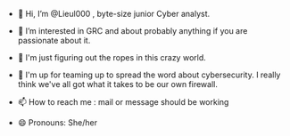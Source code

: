 - 👋 Hi, I’m @Lieul000 , byte-size junior Cyber analyst.

- 👀 I’m interested in GRC and about probably anything if you are passionate about it.
  
- 🌱 I'm just figuring out the ropes in this crazy world.
- 💞️ I'm up for teaming up to spread the word about cybersecurity. I really think we've all got what it takes to be our own firewall.
- 📫 How to reach me : mail or message should be working
- 😄 Pronouns: She/her


<!---
Lieul000/Lieul000 is a ✨ special ✨ repository because its `README.md` (this file) appears on your GitHub profile.
You can click the Preview link to take a look at your changes.
--->
